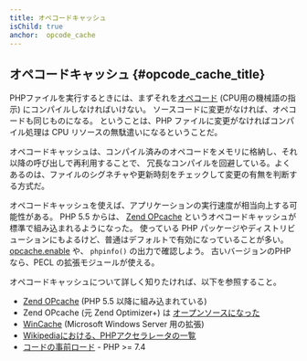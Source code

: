 ```yaml
---
title: オペコードキャッシュ
isChild: true
anchor:  opcode_cache
---
```


## オペコードキャッシュ {#opcode_cache_title}

PHPファイルを実行するときには、まずそれを[オペコード](https://php-legacy-docs.zend.com/manual/php4/en/internals2.opcodes) (CPU用の機械語の指示)
にコンパイルしなければいけない。
ソースコードに変更がなければ、オペコードも同じものになる。
ということは、PHP ファイルに変更がなければコンパイル処理は CPU リソースの無駄遣いになるということだ。

オペコードキャッシュは、コンパイル済みのオペコードをメモリに格納し、それ以降の呼び出しで再利用することで、
冗長なコンパイルを回避している。よくあるのは、ファイルのシグネチャや更新時刻をチェックして変更の有無を判断する方式だ。

オペコードキャッシュを使えば、アプリケーションの実行速度が相当向上する可能性がある。
PHP 5.5 からは、 [Zend OPcache][opcache-book] というオペコードキャッシュが標準で組み込まれるようになった。
使っている PHP パッケージやディストリビューションにもよるけど、普通はデフォルトで有効になっていることが多い。
[opcache.enable](https://www.php.net/manual/opcache.configuration.php#ini.opcache.enable)
や、 `phpinfo()` の出力で確認しよう。
古いバージョンのPHPなら、PECL の拡張モジュールが使える。

オペコードキャッシュについて詳しく知りたければ、以下を参照すること。

* [Zend OPcache][opcache-book] (PHP 5.5 以降に組み込まれている)
* Zend OPcache (元 Zend Optimizer+) は [オープンソースになった][Zend Optimizer+]
* [WinCache] (Microsoft Windows Server 用の拡張)
* [Wikipediaにおける、PHPアクセラレータの一覧][PHP_accelerators]
* [コードの事前ロード] - PHP >= 7.4


[opcache-book]: https://www.php.net/book.opcache
[Zend Optimizer+]: https://github.com/zendtech/ZendOptimizerPlus
[WinCache]: https://www.iis.net/downloads/microsoft/wincache-extension
[PHP_accelerators]: https://wikipedia.org/wiki/List_of_PHP_accelerators
[コードの事前ロード]: https://www.php.net/opcache.preloading

